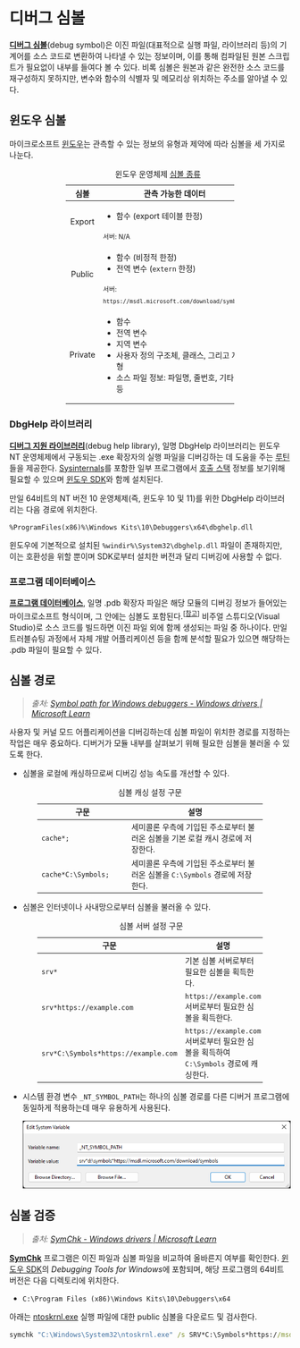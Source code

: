 # 디버그 심볼
**[디버그 심볼](https://en.wikipedia.org/wiki/Debug_symbol)**(debug symbol)은 이진 파일(대표적으로 실행 파일, 라이브러리 등)의 기계어를 소스 코드로 변환하여 나타낼 수 있는 정보이며, 이를 통해 컴파일된 원본 스크립트가 필요없이 내부를 들여다 볼 수 있다. 비록 심볼은 원본과 같은 완전한 소스 코드를 재구성하지 못하지만, 변수와 함수의 식별자 및 메모리상 위치하는 주소를 알아낼 수 있다.

## 윈도우 심볼
마이크로소프트 [윈도우](Windows.md)는 관측할 수 있는 정보의 유형과 제약에 따라 심볼을 세 가지로 나눈다.

<table style="table-layout: fixed; width: 60%; margin-left: auto; margin-right: auto;"><caption style="caption-side: top;">윈도우 운영체제 <a href="https://learn.microsoft.com/en-us/windows-hardware/drivers/debugger/public-and-private-symbols">심볼 종류</a></caption><colgroup><col style="width: 30%;"/></col style="width: 70%;"/></colgroup><thead><tr><th style="text-align: center;">심볼</th><th style="text-align: center;">관측 가능한 데이터</th></tr></thead><tbody><tr><td style="text-align: center;">Export</td><td><ul><li>함수 (export 테이블 한정)</li></ul><sub>서버: N/A</sub></td></tr><tr><td style="text-align: center;">Public</td><td><ul><li>함수 (비정적 한정)</li><li>전역 변수 (<code>extern</code> 한정)</li></ul><sub>서버: <code>https://msdl.microsoft.com/download/symbols</code></sub></td></tr><tr><td style="text-align: center;">Private</td><td><ul><li>함수</li><li>전역 변수</li><li>지역 변수</li><li>사용자 정의 구조체, 클래스, 그리고 자료형</li><li>소스 파일 정보: 파일명, 줄번호, 기타 등등</li></ul></td></tr></tbody></table>

### DbgHelp 라이브러리
**[디버그 지원 라이브러리](https://learn.microsoft.com/en-us/windows/win32/debug/debug-help-library)**(debug help library), 일명 DbgHelp 라이브러리는 윈도우 NT 운영체제에서 구동되는 .exe 확장자의 실행 파일을 디버깅하는 데 도움을 주는 [루틴](ko.WinAPI)들을 제공한다. [Sysinternals](Sysinternals.md)를 포함한 일부 프로그램에서 [호출 스택](WinDbg.md#호출-스택) 정보를 보기위해 필요할 수 있으며 [윈도우 SDK](https://developer.microsoft.com/en-us/windows/downloads/windows-sdk/)와 함께 설치된다.

만일 64비트의 NT 버전 10 운영체제(즉, 윈도우 10 및 11)를 위한 DbgHelp 라이브러리는 다음 경로에 위치한다.

```terminal
%ProgramFiles(x86)%\Windows Kits\10\Debuggers\x64\dbghelp.dll
```

윈도우에 기본적으로 설치된 `%windir%\System32\dbghelp.dll` 파일이 존재하지만, 이는 호환성을 위할 뿐이며 SDK로부터 설치한 버전과 달리 디버깅에 사용할 수 없다.

### 프로그램 데이터베이스
**[프로그램 데이터베이스](https://en.wikipedia.org/wiki/Program_database)**, 일명 .pdb 확장자 파일은 해당 모듈의 디버깅 정보가 들어있는 마이크로소프트 형식이며, 그 안에는 심볼도 포함된다.<sup>[<a href="https://learn.microsoft.com/en-us/windows-hardware/drivers/debugger/symbols-portable-pdb">참고</a>]</sup> 비주얼 스튜디오(Visual Studio)로 소스 코드를 빌드하면 이진 파일 외에 함께 생성되는 파일 중 하나이다. 만일 트러블슈팅 과정에서 자체 개발 어플리케이션 등을 함께 분석할 필요가 있으면 해당하는 .pdb 파일이 필요할 수 있다.

## 심볼 경로
> *출처: [Symbol path for Windows debuggers - Windows drivers | Microsoft Learn](https://learn.microsoft.com/en-us/windows-hardware/drivers/debugger/symbol-path)*

사용자 및 커널 모드 어플리케이션을 디버깅하는데 심볼 파일이 위치한 경로를 지정하는 작업은 매우 중요하다. 디버거가 모듈 내부를 살펴보기 위해 필요한 심볼을 불러올 수 있도록 한다.

* 심볼을 로컬에 캐싱하므로써 디버깅 성능 속도를 개선할 수 있다.

<table style="table-layout: fixed; width: 80%; margin-left: auto; margin-right: auto;"><caption style="caption-side: top;">심볼 캐싱 설정 구문</caption><colgroup><col style="width: 40%"/><col style="width: 60%"/></colgroup><thead><tr><th style="text-align: center;">구문</th><th style="text-align: center;">설명</th></tr></thead><tbody><tr><td><code>cache*;</code></td><td>세미콜론 우측에 기입된 주소로부터 불러온 심볼을 기본 로컬 캐시 경로에 저장한다.</td></tr><tr><td><code>cache*C:\Symbols;</code></td><td>세미콜론 우측에 기입된 주소로부터 불러온 심볼을 <code>C:\Symbols</code> 경로에 저장한다.</td></tr></tbody></table>

* 심볼은 인터넷이나 사내망으로부터 심볼을 불러올 수 있다.

<table style="table-layout: fixed; width: 80%; margin-left: auto; margin-right: auto;"><caption style="caption-side: top;">심볼 서버 설정 구문</caption><colgroup><col style="width: 40%"/><col style="width: 60%"/></colgroup><thead><tr><th style="text-align: center;">구문</th><th style="text-align: center;">설명</th></tr></thead><tbody><tr><td><code>srv*</code></td><td>기본 심볼 서버로부터 필요한 심볼을 획득한다.</td></tr><tr><td><code>srv*https://example.com</code></td><td><code>https://example.com</code> 서버로부터 필요한 심볼을 획득한다.</td></tr><tr><td><code>srv*C:\Symbols*https://example.com</code></td><td><code>https://example.com</code> 서버로부터 필요한 심볼을 획득하여 <code>C:\Symbols</code> 경로에 캐싱한다.</td></tr></tbody></table>

* 시스템 환경 변수 `_NT_SYMBOL_PATH`는 하나의 심볼 경로를 다른 디버거 프로그램에 동일하게 적용하는데 매우 유용하게 사용된다.

    ![환경 변수 <code>_NT_SYMBOL_PATH</code>의 예시](/images/windbg_environment_symbol.png)

## 심볼 검증
> *출처: [SymChk - Windows drivers | Microsoft Learn](https://learn.microsoft.com/en-us/windows-hardware/drivers/debugger/symchk)*

**[SymChk](https://learn.microsoft.com/en-us/windows-hardware/drivers/debugger/symchk)** 프로그램은 이진 파일과 심볼 파일을 비교하여 올바른지 여부를 확인한다. [윈도우 SDK](https://aka.ms/windowssdk)의 *Debugging Tools for Windows*에 포함되며, 해당 프로그램의 64비트 버전은 다음 디렉토리에 위치한다.

* `C:\Program Files (x86)\Windows Kits\10\Debuggers\x64`

아래는 [ntoskrnl.exe](Kernel.md#nt-커널) 실행 파일에 대한 public 심볼을 다운로드 및 검사한다.

```cmd
symchk "C:\Windows\System32\ntoskrnl.exe" /s SRV*C:\Symbols*https://msdl.microsoft.com/download/symbols
```
